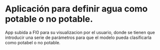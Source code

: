 # Aplicación para definir agua como potable o no potable.

App subida a Fl0 para su visualizacion por el usuario, donde se tienen que introducir una serie de parámetros para que el modelo pueda clasificarla como potabel o no potable.
